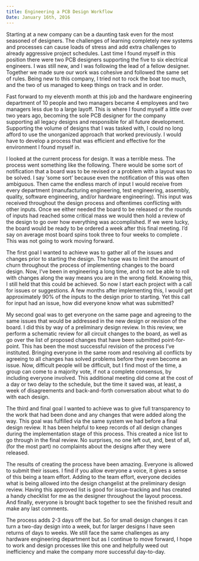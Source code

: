 ```yaml
---
title: Engineering a PCB Design Workflow
Date: January 16th, 2016
---
```


Starting at a new company can be a daunting task even for the most seasoned of designers. The challenges of learning completely new systems and processes can cause loads of stress and add extra challenges to already aggressive project schedules. Last time I found myself in this position there were two PCB designers supporting the five to six electrical engineers. I was still new, and I was following the lead of a fellow designer. Together we made sure our work was cohesive and followed the same set of rules. Being new to this company, I tried not to rock the boat too much, and the two of us managed to keep things on track and in order.

Fast forward to my eleventh month at this job and the hardware engineering department of 10 people and two managers became 4 employees and two managers less due to a large layoff. This is where I found myself a little over two years ago, becoming the sole PCB designer for the company supporting all legacy designs and responsible for all future development. Supporting the volume of designs that I was tasked with, I could no long afford to use the unorganized approach that worked previously. I would have to develop a process that was efficient and effective for the environment I found myself in.

I looked at the current process for design. It was a terrible mess. The process went something like the following. There would be some sort of notification that a board was to be revised or a problem with a layout was to be solved. I say ‘some sort’ because even the notification of this was often ambiguous. Then came the endless march of input I would receive from every department (manufacturing engineering, test engineering, assembly, quality, software engineering, and/or hardware engineering). This input was received throughout the design process and oftentimes conflicting with other inputs. Once we either needed the board to be released or the rounds of inputs had reached some critical mass we would then hold a review of the design to go over how everything was accomplished. If we were lucky, the board would be ready to be ordered a week after this final meeting. I’d say on average most board spins took three to four weeks to complete . This was not going to work moving forward.

The first goal I wanted to achieve was to gather all of the issues and changes prior to starting the design. The hope was to limit the amount of churn throughout the process of implementing changes to the board design. Now, I’ve been in engineering a long time, and to not be able to roll with changes along the way means you are in the wrong field. Knowing this, I still held that this could be achieved. So now I start each project with a call for issues or suggestions. A few months after implementing this, I would get approximately 90% of the inputs to the design prior to starting. Yet this call for input had an issue, how did everyone know what was submitted?

My second goal was to get everyone on the same page and agreeing to the same issues that would be addressed in the new design or revision of the board. I did this by way of a preliminary design review. In this review, we perform a schematic review for all circuit changes to the board, as well as go over the list of proposed changes that have been submitted point-for-point. This has been the most successful revision of the process I’ve instituted. Bringing everyone in the same room and resolving all conflicts by agreeing to all changes has solved problems before they even become an issue. Now, difficult people will be difficult, but I find most of the time, a group can come to a majority vote, if not a complete consensus, by including everyone involved. This additional meeting did come at the cost of a day or two delay to the schedule, but the time it saved was, at least, a week of disagreements and back-and-forth conversation about what to do with each design.

The third and final goal I wanted to achieve was to give full transparency to the work that had been done and any changes that were added along the way. This goal was fulfilled via the same system we had before a final design review. It has been helpful to keep records of all design changes during the implementation stage of this process. This created a nice list to go through  in the final review. No surprises, no one left out, and, best of all, (for the most part) no complaints about the designs after they were released.

The results of creating the process have been amazing. Everyone is allowed to submit their issues. I find if you allow everyone a voice, it gives a sense of this being a team effort. Adding to the team effort, everyone decides what is being allowed into the design changelist at the preliminary design review. Having this approved list is good for issue-tracking and has created a handy checklist for me as the designer throughout the layout process. And finally, everyone is brought back together to see the finished result and make any last comments.

The process adds 2-3 days off the bat. So for small design changes it can turn a two-day design into a week, but for larger designs I have seen returns of days to weeks. We still face the same challenges as any hardware engineering department but as I continue to move forward, I hope to work and design processes like this one and helpfully weed out inefficiency and make the company more successful day-to-day.